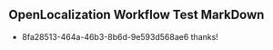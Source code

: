 ## OpenLocalization Workflow Test MarkDown
* 8fa28513-464a-46b3-8b6d-9e593d568ae6 thanks!

<!--HONumber=Jul16_HO3-->


